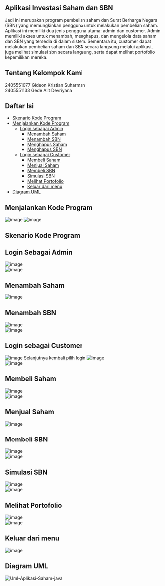 ## Aplikasi Investasi Saham dan SBN ##
Jadi ini merupakan program pembelian saham dan Surat Berharga Negara (SBN) yang memungkinkan pengguna untuk melakukan pembelian saham. Aplikasi ini memiliki dua jenis pengguna utama: admin dan customer.
Admin memiliki akses untuk menambah, menghapus, dan mengelola data saham dan SBN yang tersedia di dalam sistem. Sementara itu, customer dapat melakukan pembelian saham dan SBN secara langsung melalui aplikasi, juga melihat simulasi sbn secara langsung, serta dapat melihat portofolio kepemilikan mereka.  
## Tentang Kelompok Kami ##
2405551077 Gideon Kristian Suharman  
2405551133 Gede Alit Devriyana  
## Daftar Isi
- [Skenario Kode Program](#skenario-kode-program)
- [Menjalankan Kode Program](#menjalankan-kode-program)
  - [Login sebagai Admin](#login-sebagai-admin)
    - [Menambah Saham](#menambah-saham)
    - [Menambah SBN](#menambah-sbn)
    - [Menghapus Saham](#menghapus-saham)
    - [Menghapus SBN](#menghapus-sbn)
  - [Login sebagai Customer](#login-sebagai-customer)
    - [Membeli Saham](#membeli-saham)
    - [Menjual Saham](#menjual-saham)
    - [Membeli SBN](#membeli-sbn)
    - [Simulasi SBN](#simulasi-sbn)
    - [Melihat Portofolio](#melihat-portofolio)
    - [Keluar dari menu](#keluar-dari-menu)
- [Diagram UML](#diagram-uml)
  
## Menjalankan Kode Program
![image](https://github.com/user-attachments/assets/ab13c134-4789-4ac5-93e2-097616de113f)
![image](https://github.com/user-attachments/assets/8aa5dc3b-a766-4e3a-a69c-a89a3a06e7b5)

## Skenario Kode Program

## Login Sebagai Admin
![image](https://github.com/user-attachments/assets/aa93ba74-8f3d-4ada-a617-509319c40093)  
![image](https://github.com/user-attachments/assets/94921b91-ca82-4f31-9d88-20221ac1227b)

## Menambah Saham
![image](https://github.com/user-attachments/assets/abdfd1d0-3b55-417d-a22c-678a38b9e810)

## Menambah SBN
![image](https://github.com/user-attachments/assets/e9536657-b7b7-44f8-8978-d5d872132187)  
![image](https://github.com/user-attachments/assets/d1f116ca-bcdc-48dc-8263-5ee16ded1660)

## Login sebagai Customer
![image](https://github.com/user-attachments/assets/0a87e5de-e18e-4918-bb05-c82276542167)
Selanjutnya kembali pilih login 
![image](https://github.com/user-attachments/assets/71bd2f32-51c9-4719-a21b-79c05d610e67)  
![image](https://github.com/user-attachments/assets/e8935ad3-c983-4590-aa1f-4033e8c290f4)

## Membeli Saham
![image](https://github.com/user-attachments/assets/7f8bab76-2a41-4f0c-b209-ad94c3445c7b)  
![image](https://github.com/user-attachments/assets/03af88b5-bc21-4d32-9e38-1fd99c83004b)

## Menjual Saham
![image](https://github.com/user-attachments/assets/c9ab9312-e2df-4669-9cd3-c17a8e1a7687)

## Membeli SBN
![image](https://github.com/user-attachments/assets/dc00f1e0-4078-4e6e-8f5b-137deb802d7c)  
![image](https://github.com/user-attachments/assets/78164dc6-3cd7-49a1-a820-862438231da2)

## Simulasi SBN
![image](https://github.com/user-attachments/assets/c58c98bd-6142-4b22-99f1-28d39bb63286)  
![image](https://github.com/user-attachments/assets/e9217419-6ed8-4bc6-ba1a-838835fea8c2)


## Melihat Portofolio
![image](https://github.com/user-attachments/assets/d1f515ba-b65c-407e-8aba-342031ffe99f)  
![image](https://github.com/user-attachments/assets/bc5c79b1-bac9-415c-915e-1314265c035e)

## Keluar dari menu
![image](https://github.com/user-attachments/assets/827077c3-266b-46eb-8786-361234dffb4d)


## Diagram UML
![Uml-Aplikasi-Saham-java](https://github.com/user-attachments/assets/29ae1bfb-2640-4532-a844-909f7e31ad4d)
